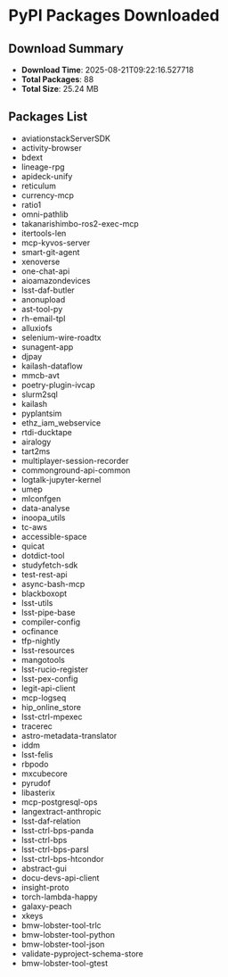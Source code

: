 # PyPI Packages Downloaded

## Download Summary
- **Download Time**: 2025-08-21T09:22:16.527718
- **Total Packages**: 88
- **Total Size**: 25.24 MB

## Packages List
- aviationstackServerSDK
- activity-browser
- bdext
- lineage-rpg
- apideck-unify
- reticulum
- currency-mcp
- ratio1
- omni-pathlib
- takanarishimbo-ros2-exec-mcp
- itertools-len
- mcp-kyvos-server
- smart-git-agent
- xenoverse
- one-chat-api
- aioamazondevices
- lsst-daf-butler
- anonupload
- ast-tool-py
- rh-email-tpl
- alluxiofs
- selenium-wire-roadtx
- sunagent-app
- djpay
- kailash-dataflow
- mmcb-avt
- poetry-plugin-ivcap
- slurm2sql
- kailash
- pyplantsim
- ethz_iam_webservice
- rtdi-ducktape
- airalogy
- tart2ms
- multiplayer-session-recorder
- commonground-api-common
- logtalk-jupyter-kernel
- umep
- mlconfgen
- data-analyse
- inoopa_utils
- tc-aws
- accessible-space
- quicat
- dotdict-tool
- studyfetch-sdk
- test-rest-api
- async-bash-mcp
- blackboxopt
- lsst-utils
- lsst-pipe-base
- compiler-config
- ocfinance
- tfp-nightly
- lsst-resources
- mangotools
- lsst-rucio-register
- lsst-pex-config
- legit-api-client
- mcp-logseq
- hip_online_store
- lsst-ctrl-mpexec
- tracerec
- astro-metadata-translator
- iddm
- lsst-felis
- rbpodo
- mxcubecore
- pyrudof
- libasterix
- mcp-postgresql-ops
- langextract-anthropic
- lsst-daf-relation
- lsst-ctrl-bps-panda
- lsst-ctrl-bps
- lsst-ctrl-bps-parsl
- lsst-ctrl-bps-htcondor
- abstract-gui
- docu-devs-api-client
- insight-proto
- torch-lambda-happy
- galaxy-peach
- xkeys
- bmw-lobster-tool-trlc
- bmw-lobster-tool-python
- bmw-lobster-tool-json
- validate-pyproject-schema-store
- bmw-lobster-tool-gtest
